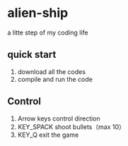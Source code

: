 # alien-ship
a litte step of my coding life


## quick start
1. download all the codes
2. compile and run the code

## Control
1. Arrow keys control direction
2. KEY_SPACK shoot bullets（max 10）
3. KEY_Q exit the game
